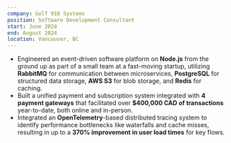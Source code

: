 ```yaml
---
company: Golf 918 Systems
position: Software Development Consultant
start: June 2024
end: August 2024
location: Vancouver, BC
---
```


-   Engineered an event-driven software platform on **Node.js** from the ground up as part of a small team at a fast-moving startup, utilizing **RabbitMQ** for communication between microservices, **PostgreSQL** for structured data storage, **AWS S3** for blob storage, and **Redis** for caching.
-   Built a unified payment and subscription system integrated with **4 payment gateways** that facilitated over **$400,000 CAD of transactions** year-to-date, both online and in-person.
-   Integrated an **OpenTelemetry**-based distributed tracing system to identify performance bottlenecks like waterfalls and cache misses, resulting in up to a **370% improvement in user load times** for key flows.
